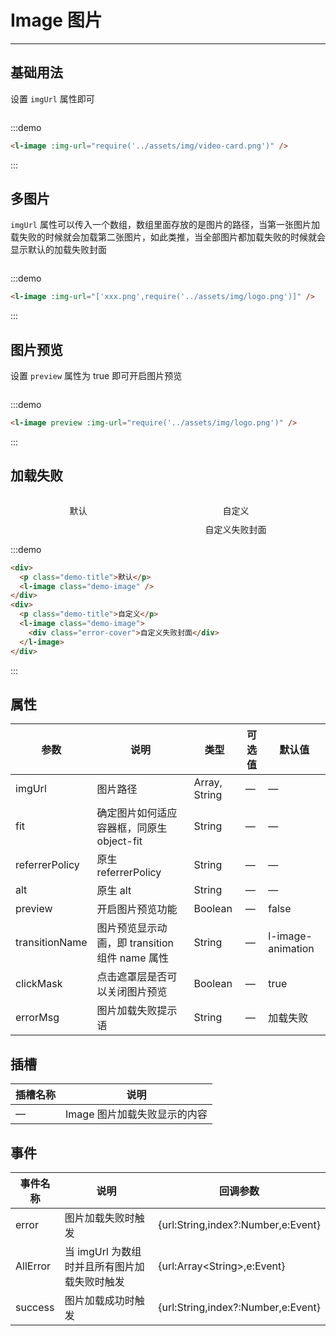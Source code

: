 <style lang="scss" scoped>
.demo-block{
    display:flex;
    flex-direction:row;
    justify-content:space-around;
}
.demo-image{
    width:200px;
    height:200px;
}
::v-deep .error-cover{
    height: 100%;
    width: 100%;
    background-color: #e8f3fe;
    display: flex;
    flex-direction: row;
    align-items: center;
    justify-content: center;
    color: #ccc;
}

.demo-title{
        text-align:center;
        margin-bottom:10px;
    }
</style>

# Image 图片

---

## 基础用法

设置 `imgUrl` 属性即可

<div class='demo-block'>
<l-image :img-url="require('../assets/img/video-card.png')" />
</div>

:::demo

```html
<l-image :img-url="require('../assets/img/video-card.png')" />
```

:::

## 多图片

`imgUrl` 属性可以传入一个数组，数组里面存放的是图片的路径，当第一张图片加载失败的时候就会加载第二张图片，如此类推，当全部图片都加载失败的时候就会显示默认的加载失败封面

<div class='demo-block'>
<l-image :img-url="['xxx.png',require('../assets/img/logo.png')]" />
</div>

:::demo

```html
<l-image :img-url="['xxx.png',require('../assets/img/logo.png')]" />
```

:::

## 图片预览

设置 `preview` 属性为 true 即可开启图片预览

<div class='demo-block'>
<l-image preview :img-url="require('../assets/img/logo.png')" />
</div>

:::demo

```html
<l-image preview :img-url="require('../assets/img/logo.png')" />
```

:::

## 加载失败

<div class='demo-block'>
<div>
<p class='demo-title'>默认</p>
<l-image class='demo-image' />
</div>
<div>
<p class='demo-title'>自定义</p>
<l-image class='demo-image' >
<div class='error-cover'>自定义失败封面</div>
</l-image>
</div>
</div>

:::demo

```html
<div>
  <p class="demo-title">默认</p>
  <l-image class="demo-image" />
</div>
<div>
  <p class="demo-title">自定义</p>
  <l-image class="demo-image">
    <div class="error-cover">自定义失败封面</div>
  </l-image>
</div>
```

:::

## 属性

| 参数           | 说明                                           | 类型          | 可选值 | 默认值            |
| -------------- | ---------------------------------------------- | ------------- | ------ | ----------------- |
| imgUrl         | 图片路径                                       | Array, String | —      | —                 |
| fit            | 确定图片如何适应容器框，同原生 object-fit      | String        | —      | —                 |
| referrerPolicy | 原生 referrerPolicy                            | String        | —      | —                 |
| alt            | 原生 alt                                       | String        | —      | —                 |
| preview        | 开启图片预览功能                               | Boolean       | —      | false             |
| transitionName | 图片预览显示动画，即 transition 组件 name 属性 | String        | —      | l-image-animation |
| clickMask      | 点击遮罩层是否可以关闭图片预览                 | Boolean       | —      | true              |
| errorMsg       | 图片加载失败提示语                             | String        | —      | 加载失败          |

## 插槽

| 插槽名称 | 说明                         |
| -------- | ---------------------------- |
| —        | Image 图片加载失败显示的内容 |

## 事件

| 事件名称 | 说明                                         | 回调参数                           |
| -------- | -------------------------------------------- | ---------------------------------- |
| error    | 图片加载失败时触发                           | {url:String,index?:Number,e:Event} |
| AllError | 当 imgUrl 为数组时并且所有图片加载失败时触发 | {url:Array\<String\>,e:Event}      |
| success  | 图片加载成功时触发                           | {url:String,index?:Number,e:Event} |
